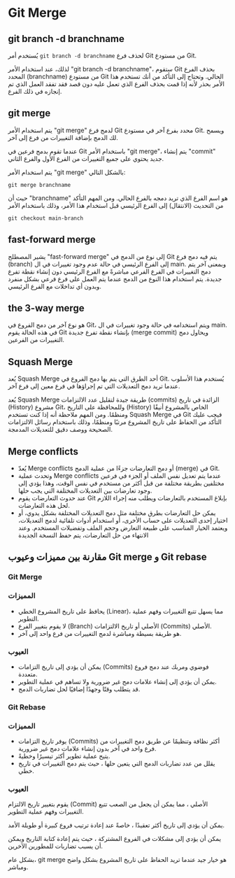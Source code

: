 # Git Merge

## git branch -d branchname

يُستخدم أمر `git branch -d branchname` لحذف فرع Git من مستودع Git.

لذلك، عند استخدام الأمر "git branch -d branchname"، ستقوم Git بحذف الفرع المحدد (branchname) من مستودع Git الحالي. وتحتاج إلى التأكد من أنك تستخدم هذا الأمر بحذر لأنه إذا قمت بحذف الفرع الذي تعمل عليه دون قصد فقد تفقد العمل الذي تم إنجازه في ذلك الفرع.

## git merge

يتم استخدام الأمر "git merge" لدمج فرع Git محدد بفرع آخر في مستودع Git. ويسمح لك الدمج بإضافة التغييرات من فرع إلى آخر.

عندما تقوم بدمج فرعين في Git باستخدام الأمر "git merge"، يتم إنشاء "commit" جديد يحتوي على جميع التغييرات من الفرع الأول والفرع الثاني.

يتم استخدام الأمر "git merge" بالشكل التالي:

`git merge branchname`

حيث أن "branchname" هو اسم الفرع الذي تريد دمجه بالفرع الحالي. ومن  المهم التأكد من التحديث (الانتقال) إلى الفرع الرئيسي قبل استخدام هذا  الأمر، وذلك باستخدام الأمر

 `git checkout main-branch`

## **fast-forward merge**

يشير المصطلح "fast-forward merge" إلى نوع من الدمج في Git يتم فيه دمج فرع (branch) إلى الفرع الرئيسي في حالة عدم وجود تغييرات في ال main.  وبمعنى آخر يتم دمج التغييرات في الفرع الفرعي مباشرةً مع الفرع الرئيسي  دون إنشاء نقطة تفرع جديدة. يتم استخدام هذا النوع من الدمج عندما يتم  العمل على فرع فرعي بشكل منفرد وبدون أي تداخلات مع الفرع الرئيسي.

## **the 3-way merge**

هو نوع آخر من دمج الفروع في Git، ويتم استخدامه في حالة وجود تغييرات  في ال main. في هذه الحالة يقوم Git بإنشاء نقطة تفرع جديدة (merge commit) ويحاول دمج التغييرات من الفرعين.



## **Squash Merge**

يُعد Squash Merge أحد الطرق التي يتم بها دمج الفروع في Git. يُستخدم  هذا الأسلوب عندما تريد دمج التعديلات التي تم إجراؤها في فرع معين إلى فرع آخر.

يُعد Squash Merge طريقة جيدة لتقليل عدد الالتزامات (commits) الزائدة  في تاريخ (History) مشروع Git، وللمحافظة على التاريخ (History) الخاص  بالمشروع أنيقًا ومنظمًا. ومن المهم ملاحظة أنه إذا كنت تستخدم Squash  Merge في Git فيجب عليك التأكد من الحفاظ على تاريخ المشروع مرتبًا  ومنظمًا، وذلك باستخدام رسائل الالتزامات الصحيحة ووصف دقيق للتعديلات  المدمجة.

## **Merge conflicts**

- يُعدّ Merge conflicts أو دمج التعارضات جزءًا من عملية الدمج (merge) في Git.
- وتحدث عملية Merge conflicts عندما يتم تعديل نفس الملف أو الجزء في  فرعين مختلفين بطريقة مختلفة من قبل أكثر من مستخدم في نفس الوقت، وهذا  يؤدي إلى وجود تعارضات بين التعديلات المختلفة التي يجب حلها.
- عند حدوث التعارضات يقوم Git بإبلاغ المستخدم بالتعارضات ويطلب منه إجراء اللازم لحل هذه التعارضات.
- يمكن حل التعارضات بطرق مختلفة مثل دمج التعديلات المختلفة بشكل يدوي،  أو اختيار إحدى التعديلات على حساب الأخرى، أو استخدام أدوات تلقائية لدمج  التعديلات، ويعتمد الخيار المناسب على طبيعة التعارض وحجم الملف وتفضيلات  المستخدم. وعند الانتهاء من حل التعارضات، يتم حفظ النسخة الجديدة



## **مقارنة بين مميزات وعيوب Git merge و Git rebase**

### **Git Merge**

### المميزات

- يحافظ على تاريخ المشروع الخطي (Linear)، مما يسهل تتبع التغييرات وفهم عملية التطوير.
- لا يقوم بتغيير الفرع (Branch) الأصلي أو تاريخ الالتزامات (Commits) الأصلي.
- هو طريقة بسيطة ومباشرة لدمج التغييرات من فرع واحد إلى آخر.

### العيوب

- يمكن أن يؤدي إلى تاريخ التزامات (Commits) فوضوي ومربك عند دمج فروع متعددة.
- يمكن أن يؤدي إلى إنشاء علامات دمج غير ضرورية ولا تساهم في عملية التطوير.
- قد يتطلب وقتًا وجهدًا إضافيًا لحل تضاربات الدمج.

### **Git Rebase**

### المميزات

- يوفر تاريخ التزامات (Commits) أكثر نظافة وتنظيمًا عن طريق دمج التغييرات من فرع واحد في آخر بدون إنشاء علامات دمج غير ضرورية.
- يتيح عملية تطوير أكثر تيسيرًا وخطيةً.
- يقلل من عدد تضاربات الدمج التي يتعين حلها ، حيث يتم دمج التغييرات في تاريخ خطي.

### العيوب

يقوم بتغيير تاريخ الالتزام (Commit) الأصلي ، مما يمكن أن يجعل من الصعب تتبع التغييرات وفهم عملية التطوير.

يمكن أن يؤدي إلى تاريخ أكثر تعقيدًا ، خاصةً عند إعادة ترتيب فروع كبيرة أو طويلة الأمد.

يمكن أن يؤدي إلى مشكلات في الفروع المشتركة ، حيث يتم إعادة كتابة التاريخ ويمكن أن يسبب تضاربات للمطورين الآخرين.

بشكل عام، git merge هو خيار جيد عندما تريد الحفاظ على تاريخ المشروع بشكل واضح ومباشر.
